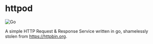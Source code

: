 # httpod

![Go](https://github.com/tgunsch/httpod/workflows/Go/badge.svg)

A simple HTTP Request & Response Service written in go, shamelessly stolen from https://httpbin.org.
